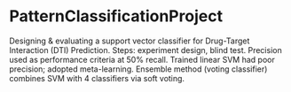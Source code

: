 # PatternClassificationProject
Designing &amp; evaluating a support vector classifier for Drug-Target Interaction (DTI) Prediction. Steps: experiment design, blind test. Precision used as performance criteria at 50% recall. Trained linear SVM had poor precision; adopted meta-learning. Ensemble method (voting classifier) combines SVM with 4 classifiers via soft voting.

